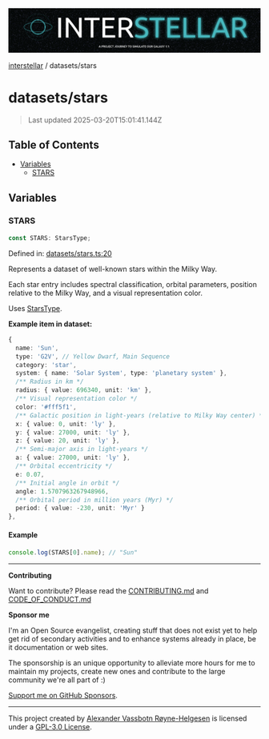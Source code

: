 <div><img alt="SPECCER logo" src="https://raw.githubusercontent.com/phun-ky/interstellar/main/public/interstellar-header.png" style="max-height:120px;"/></div>

[interstellar](../README.md) / datasets/stars

# datasets/stars

> Last updated 2025-03-20T15:01:41.144Z

## Table of Contents

- [Variables](#variables)
  - [STARS](#stars)

## Variables

### STARS

```ts
const STARS: StarsType;
```

Defined in:
[datasets/stars.ts:20](https://github.com/phun-ky/interstellar/blob/main/src/datasets/stars.ts#L20)

Represents a dataset of well-known stars within the Milky Way.

Each star entry includes spectral classification, orbital parameters, position
relative to the Milky Way, and a visual representation color.

Uses [StarsType](../types/stars.md#starstype).

**Example item in dataset:**

```ts
{
  name: 'Sun',
  type: 'G2V', // Yellow Dwarf, Main Sequence
  category: 'star',
  system: { name: 'Solar System', type: 'planetary system' },
  /** Radius in km */
  radius: { value: 696340, unit: 'km' },
  /** Visual representation color */
  color: '#fff5f1',
  /** Galactic position in light-years (relative to Milky Way center) */
  x: { value: 0, unit: 'ly' },
  y: { value: 27000, unit: 'ly' },
  z: { value: 20, unit: 'ly' },
  /** Semi-major axis in light-years */
  a: { value: 27000, unit: 'ly' },
  /** Orbital eccentricity */
  e: 0.07,
  /** Initial angle in orbit */
  angle: 1.5707963267948966,
  /** Orbital period in million years (Myr) */
  period: { value: -230, unit: 'Myr' }
},
```

#### Example

```ts
console.log(STARS[0].name); // "Sun"
```

---

**Contributing**

Want to contribute? Please read the
[CONTRIBUTING.md](https://github.com/phun-ky/interstellar/blob/main/CONTRIBUTING.md)
and
[CODE_OF_CONDUCT.md](https://github.com/phun-ky/interstellar/blob/main/CODE_OF_CONDUCT.md)

**Sponsor me**

I'm an Open Source evangelist, creating stuff that does not exist yet to help
get rid of secondary activities and to enhance systems already in place, be it
documentation or web sites.

The sponsorship is an unique opportunity to alleviate more hours for me to
maintain my projects, create new ones and contribute to the large community
we're all part of :)

[Support me on GitHub Sponsors](https://github.com/sponsors/phun-ky).

---

This project created by [Alexander Vassbotn Røyne-Helgesen](http://phun-ky.net)
is licensed under a
[GPL-3.0 License](https://choosealicense.com/licenses/gpl-3.0/).

